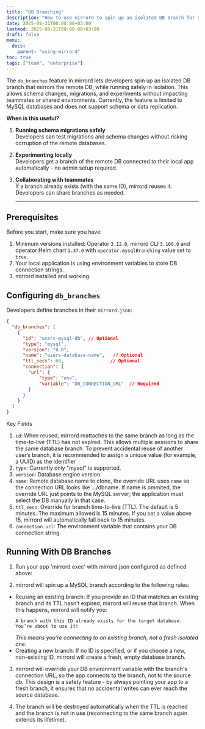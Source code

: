 ```yaml
---
title: "DB Branching"
description: "How to use mirrord to spin up an isolated DB branch for safe development and testing DB migrations"
date: 2025-08-31T00:00:00+03:00
lastmod: 2025-08-31T00:00:00+03:00
draft: false
menu:
  docs:
    parent: "using-mirrord"
toc: true
tags: ["team", "enterprise"]
---
```



The `db_branches` feature in mirrord lets developers spin up an isolated DB branch that mirrors the remote DB, while running safely in isolation. This allows schema changes, migrations, and experiments without impacting teammates or shared environments.
Currently, the feature is limited to MySQL databases and does not support schema or data replication.


**When is this useful?**

1. **Running schema migrations safely**  
   Developers can test migrations and schema changes without risking corruption of the remote databases.

2. **Experimenting locally**  
   Developers get a branch of the remote DB connected to their local app automatically - no admin setup required.

3. **Collaborating with teammates**  
   If a branch already exists (with the same ID), mirrord reuses it. Developers can share branches as needed.

   --- 

## Prerequisites

Before you start, make sure you have:  
1. Minimum versions installed: Operator `3.12.0`, mirrord CLI `3.160.0` and operator Helm chart `1.37.0` with `operator.mysqlBranching` value set to `true`.
2. Your local application is using environment variables to store DB connection strings.  
3. mirrord installed and working.  


## Configuring `db_branches`
Developers define branches in their `mirrord.json`:
```json
{
  "db_branches": [
    {
      "id": "users-mysql-db", // Optional
      "type": "mysql",
      "version": "8.0",
      "name": "users-database-name",   // Optional
      "ttl_secs": 60,                 // Optional
      "connection": {
        "url": { 
            "type": "env", 
            "variable": "DB_CONNECTION_URL"  // Required
        }
      }
    }
  ]
}
```
Key Fields
1. `id`: When reused, mirrord reattaches to the same branch as long as the time-to-live (TTL) has not expired. This allows multiple sessions to share the same database branch. To prevent accidental reuse of another user’s branch, it is recommended to assign a unique value (for example, a UUID) as the identifier
2. `type`: Currently only "mysql" is supported.
3. `version`: Database engine version.
4. `name`: Remote database name to clone, the override URL uses `name` so the connection URL looks like .../dbname.
If name is ommited, the override URL just points to the MySQL server; the application must select the DB manually in that case.
5. `ttl_secs`: Override for branch time-to-live (TTL). The default is 5 minutes. The maximum allowed is 15 minutes. If you set a value above 15, mirrord will automatically fall back to 15 minutes.
6. `connection.url`: The environment variable that contains your DB connection string.

## Running With DB Branches

1. Run your app 'mirrord exec' with mirrord.json configured as defined above:

2. mirrord will spin up a MySQL branch according to the following rules:
 - Reusing an existing branch:
    If you provide an ID that matches an existing branch and its TTL hasn’t expired, mirrord will reuse that branch.
    When this happens, mirrord will notify you:
    ```
    A branch with this ID already exists for the target database.
    You’re about to use it! 
    ```
    *This means you’re connecting to an existing branch, not a fresh isolated one.*
 - Creating a new branch:
    If no ID is specified, or if you choose a new, non-existing ID, mirrord will create a fresh, empty database branch.

3. mirrord will override your DB environment variable with the branch's connection URL, so the app connects to the branch, not to the source db.
    This design is a safety feature - by always pointing your app to a fresh branch, it ensures that no accidental writes can ever reach the source database.

4. The branch will be destroyed automatically when the TTL is reached and the branch is not in use (reconnecting to the same branch again extends its lifetime).
